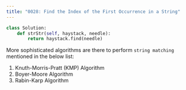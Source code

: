 ```yaml
---
title: "0028: Find the Index of the First Occurrence in a String"
---
```

```python
class Solution:
	def strStr(self, haystack, needle):
		return haystack.find(needle)
```


More sophisticated algorithms are there to perform `string matching` mentioned in the below list:

1. Knuth-Morris-Pratt (KMP) Algorithm
2. Boyer-Moore Algorithm
3. Rabin-Karp Algorithm
